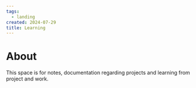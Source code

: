 ```yaml
---
tags:
  - landing
created: 2024-07-29
title: Learning
---
```


# About

This space is for notes, documentation regarding projects and learning from project and work.
